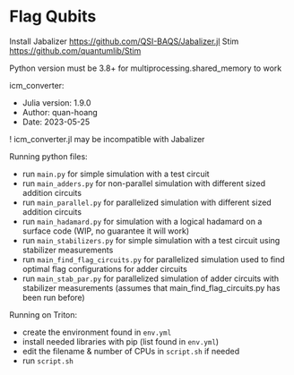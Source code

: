 # Flag Qubits 

Install
Jabalizer https://github.com/QSI-BAQS/Jabalizer.jl
Stim https://github.com/quantumlib/Stim

Python version must be 3.8+ for multiprocessing.shared_memory to work

icm_converter:
- Julia version: 1.9.0
- Author: quan-hoang
- Date: 2023-05-25

! icm_converter.jl may be incompatible with Jabalizer

Running python files:
- run `main.py` for simple simulation with a test circuit
- run `main_adders.py` for non-parallel simulation with different sized addition circuits
- run `main_parallel.py` for parallelized simulation with different sized addition circuits
- run `main_hadamard.py` for simulation with a logical hadamard on a surface code (WIP, no guarantee it will work)
- run `main_stabilizers.py` for simple simulation with a test circuit using stabilizer measurements
- run `main_find_flag_circuits.py` for parallelized simulation used to find optimal flag configurations for adder circuits
- run `main_stab_par.py` for parallelized simulation of adder circuits with stabilizer measurements (assumes that main_find_flag_circuits.py has been run before)

Running on Triton:
- create the environment found in `env.yml`
- install needed libraries with pip (list found in `env.yml`)
- edit the filename & number of CPUs in `script.sh` if needed
- run `script.sh`


